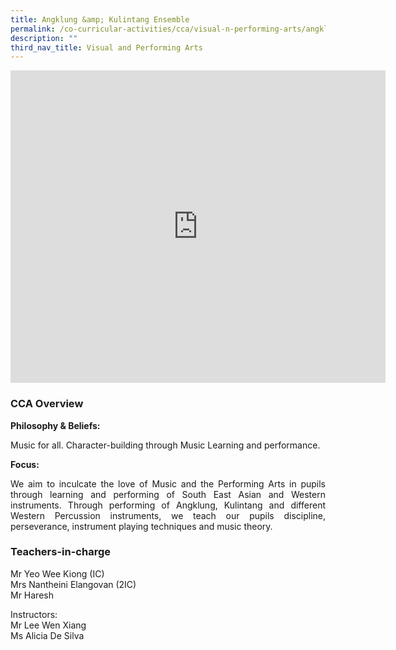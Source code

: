 ```yaml
---
title: Angklung &amp; Kulintang Ensemble
permalink: /co-curricular-activities/cca/visual-n-performing-arts/angklung-n-kulintang-ensemble/
description: ""
third_nav_title: Visual and Performing Arts
---
```

<iframe allowfullscreen="true" height="500" width="600" frameborder="0" src="https://docs.google.com/presentation/d/e/2PACX-1vT2EaZZGm_SG54a7g7ckfUZMN5ubTqottSV3isgUJShtls8I-yeaM4c59XN7OSpqVxtFj7uLMjghj7e/embed?start=false&amp;loop=true&amp;delayms=10000"></iframe>

### CCA Overview
**Philosophy &amp; Beliefs:** <br>
<p style="text-align: justify;">Music for all. Character-building through Music Learning and performance.&nbsp;<br>  

**Focus:**<br>
</p><p style="text-align: justify;">We aim to inculcate the love of Music and the Performing Arts in pupils through learning and performing of South East Asian and Western instruments. Through performing of Angklung, Kulintang and different Western Percussion instruments, we teach our pupils discipline, perseverance, instrument playing techniques and music theory.<br></p>

### Teachers-in-charge
Mr Yeo Wee Kiong (IC) <br>
Mrs Nantheini Elangovan (2IC) <br>
Mr Haresh<br>

Instructors: <br>
Mr Lee Wen Xiang<br>
Ms Alicia De Silva<p></p>
